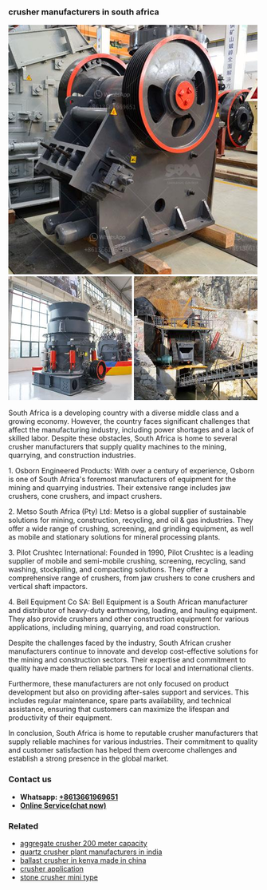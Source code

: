 <h3>crusher manufacturers in south africa</h3><img src='1702260198.jpg' alt=''><p>South Africa is a developing country with a diverse middle class and a growing economy. However, the country faces significant challenges that affect the manufacturing industry, including power shortages and a lack of skilled labor. Despite these obstacles, South Africa is home to several crusher manufacturers that supply quality machines to the mining, quarrying, and construction industries.</p><p>1. Osborn Engineered Products: With over a century of experience, Osborn is one of South Africa's foremost manufacturers of equipment for the mining and quarrying industries. Their extensive range includes jaw crushers, cone crushers, and impact crushers.</p><p>2. Metso South Africa (Pty) Ltd: Metso is a global supplier of sustainable solutions for mining, construction, recycling, and oil & gas industries. They offer a wide range of crushing, screening, and grinding equipment, as well as mobile and stationary solutions for mineral processing plants.</p><p>3. Pilot Crushtec International: Founded in 1990, Pilot Crushtec is a leading supplier of mobile and semi-mobile crushing, screening, recycling, sand washing, stockpiling, and compacting solutions. They offer a comprehensive range of crushers, from jaw crushers to cone crushers and vertical shaft impactors.</p><p>4. Bell Equipment Co SA: Bell Equipment is a South African manufacturer and distributor of heavy-duty earthmoving, loading, and hauling equipment. They also provide crushers and other construction equipment for various applications, including mining, quarrying, and road construction.</p><p>Despite the challenges faced by the industry, South African crusher manufacturers continue to innovate and develop cost-effective solutions for the mining and construction sectors. Their expertise and commitment to quality have made them reliable partners for local and international clients.</p><p>Furthermore, these manufacturers are not only focused on product development but also on providing after-sales support and services. This includes regular maintenance, spare parts availability, and technical assistance, ensuring that customers can maximize the lifespan and productivity of their equipment.</p><p>In conclusion, South Africa is home to reputable crusher manufacturers that supply reliable machines for various industries. Their commitment to quality and customer satisfaction has helped them overcome challenges and establish a strong presence in the global market.</p><h3>Contact us</h3><ul><li><strong>Whatsapp:&nbsp;<a href="https://wa.me/8613661969651">+8613661969651</a></strong></li><li><a href="https://swt.shibang-china.com/?git&amp;zhl&amp;crusher manufacturers in south africa"><strong>Online Service(chat now)</strong></a></li></ul><h3>Related</h3><ul><li><a href='aggregate crusher 200 meter capacity.md'>aggregate crusher 200 meter capacity</a></li><li><a href='quartz crusher plant manufacturers in india.md'>quartz crusher plant manufacturers in india</a></li><li><a href='ballast crusher in kenya made in china.md'>ballast crusher in kenya made in china</a></li><li><a href='crusher application.md'>crusher application</a></li><li><a href='stone crusher mini type.md'>stone crusher mini type</a></li></ul>